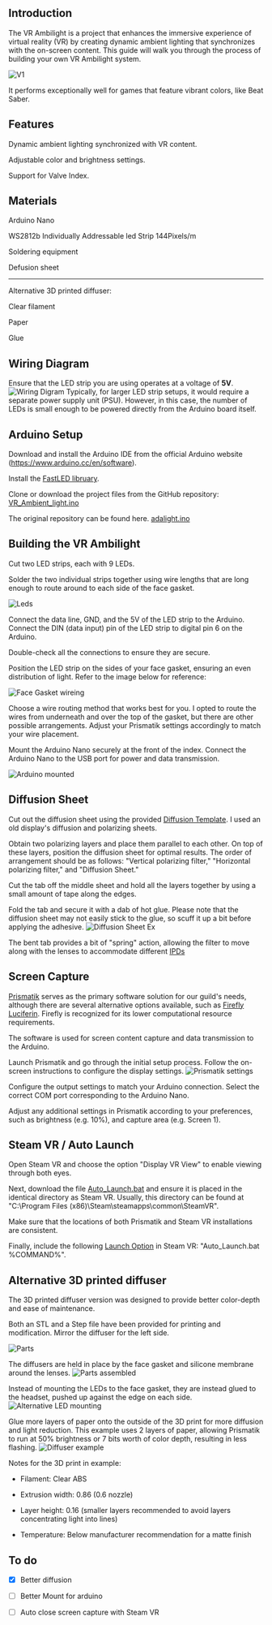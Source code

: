 ## Introduction

The VR Ambilight is a project that enhances the immersive experience of virtual reality (VR) by creating dynamic ambient lighting that synchronizes with the on-screen content. This guide will walk you through the process of building your own VR Ambilight system.

![V1](https://github.com/Statonwest/VR_Ambilight/blob/902ad8909392518a5abd3fa233c36712d24bf2b6/Photos/V1.gif)

It performs exceptionally well for games that feature vibrant colors, like Beat Saber.

## Features

Dynamic ambient lighting synchronized with VR content.

Adjustable color and brightness settings.

Support for Valve Index.


## Materials

Arduino Nano

WS2812b Individually Addressable led Strip 144Pixels/m

Soldering equipment

Defusion sheet

---
Alternative 3D printed diffuser:

Clear filament

Paper

Glue


## Wiring Diagram

Ensure that the LED strip you are using operates at a voltage of **5V**.
![Wiring Digram](https://github.com/Statonwest/VR_Ambilight/blob/e8cd4434b4d7c3b75dffecd37ce002222edb5176/Photos/Wiring%20Digram.jpg)
Typically, for larger LED strip setups, it would require a separate power supply unit (PSU). However, in this case, the number of LEDs is small enough to be powered directly from the Arduino board itself.


## Arduino Setup

Download and install the Arduino IDE from the official Arduino website (https://www.arduino.cc/en/software).

Install the [FastLED libruary](https://github.com/FastLED/FastLED/releases).

Clone or download the project files from the GitHub repository:
[VR_Ambient_light.ino](https://github.com/Statonwest/VR_Ambilight/blob/4264298c710a5be8f2513a294410e2fc3ae0b779/VR_Ambient_light.ino)

The original repository can be found here.
[adalight.ino](https://github.com/hyperion-project/hyperion.ng/blob/master/assets/firmware/arduino/adalight/adalight.ino)


## Building the VR Ambilight

Cut two LED strips, each with 9 LEDs.

Solder the two individual strips together using wire lengths that are long enough to route around to each side of the face gasket.

![Leds](https://github.com/Statonwest/VR_Ambilight/blob/e8cd4434b4d7c3b75dffecd37ce002222edb5176/Photos/LEDs.jpg)

Connect the data line, GND, and the 5V of the LED strip to the Arduino. Connect the DIN (data input) pin of the LED strip to digital pin 6 on the Arduino.

Double-check all the connections to ensure they are secure.

Position the LED strip on the sides of your face gasket, ensuring an even distribution of light. Refer to the image below for reference:

![Face Gasket wireing](https://github.com/Statonwest/VR_Ambilight/blob/4c1be2d51b12fa2441cf016311f411c63fe154cb/Photos/Face%20Gasket%20with%20LEDs.jpg)

Choose a wire routing method that works best for you. I opted to route the wires from underneath and over the top of the gasket, but there are other possible arrangements. Adjust your Prismatik settings accordingly to match your wire placement. 

Mount the Arduino Nano securely at the front of the index. Connect the Arduino Nano to the USB port for power and data transmission.

![Arduino mounted](https://github.com/Statonwest/VR_Ambilight/blob/a482895b87d1890fa9621ab019c8c148d78b8f43/Photos/Arduino%20Mounted.jpg)


## Diffusion Sheet

Cut out the diffusion sheet using the provided [Diffusion Template](https://github.com/Statonwest/VR_Ambilight/blob/3fd8a4334da56437a4c84d81b834a9e21e1f1194/Diffusion%20sheet%20template.png). I used an old display's diffusion and polarizing sheets.

Obtain two polarizing layers and place them parallel to each other. On top of these layers, position the diffusion sheet for optimal results. The order of arrangement should be as follows: "Vertical polarizing filter," "Horizontal polarizing filter," and "Diffusion Sheet."

Cut the tab off the middle sheet and hold all the layers together by using a small amount of tape along the edges.

Fold the tab and secure it with a dab of hot glue. Please note that the diffusion sheet may not easily stick to the glue, so scuff it up a bit before applying the adhesive.
![Diffusion Sheet Ex](https://github.com/Statonwest/VR_Ambilight/blob/fae2cbfcd293879b9292f5b8e32a33429b3695bb/Photos/Diffusion%20Sheet%20applied.jpg)

The bent tab provides a bit of "spring" action, allowing the filter to move along with the lenses to accommodate different [IPDs](https://en.wikipedia.org/wiki/Pupillary_distance)


## Screen Capture
[Prismatik](https://github.com/psieg/Lightpack/releases) serves as the primary software solution for our guild's needs, although there are several alternative options available, such as [Firefly Luciferin](https://github.com/sblantipodi/firefly_luciferin). Firefly is recognized for its lower computational resource requirements.

The software is used for screen content capture and data transmission to the Arduino.

Launch Prismatik and go through the initial setup process. Follow the on-screen instructions to configure the display settings.
![Prismatik settings](https://github.com/Statonwest/VR_Ambilight/blob/e728cd80f0c3ad1413558759991a7cd0a77fd714/Photos/Prismatik%20Settings.jpg)

Configure the output settings to match your Arduino connection. Select the correct COM port corresponding to the Arduino Nano.

Adjust any additional settings in Prismatik according to your preferences, such as brightness (e.g. 10%), and capture area (e.g. Screen 1).


## Steam VR / Auto Launch

Open Steam VR and choose the option "Display VR View" to enable viewing through both eyes.

Next, download the file [Auto_Launch.bat](https://github.com/Statonwest/VR_Ambilight/blob/d64d81af95ce442ccbf9eab3ec971fdd34c03d08/Auto_Launch.bat) and ensure it is placed in the identical directory as Steam VR. Usually, this directory can be found at "C:\Program Files (x86)\Steam\steamapps\common\SteamVR".

Make sure that the locations of both Prismatik and Steam VR installations are consistent.

Finally, include the following [Launch Option](https://help.steampowered.com/en/faqs/view/7d01-d2dd-d75e-2955) in Steam VR: "Auto_Launch.bat %COMMAND%".


## Alternative 3D printed diffuser

The 3D printed diffuser version was designed to provide better color-depth and ease of maintenance.

Both an STL and a Step file have been provided for printing and modification. Mirror the diffuser for the left side.

![Parts](https://github.com/Nemernemer/VR_Ambilight/blob/main/Photos/3D%20printed%20diffuser/Parts.jpg)

The diffusers are held in place by the face gasket and silicone membrane around the lenses.
![Parts assembled](https://github.com/Nemernemer/VR_Ambilight/blob/main/Photos/3D%20printed%20diffuser/Parts%20assembled.jpg)

Instead of mounting the LEDs to the face gasket, they are instead glued to the headset, pushed up against the edge on each side.
![Alternative LED mounting](https://github.com/Nemernemer/VR_Ambilight/blob/main/Photos/3D%20printed%20diffuser/LED%20mounting.jpg)

Glue more layers of paper onto the outside of the 3D print for more diffusion and light reduction. This example uses 2 layers of paper, allowing Prismatik to run at 50% brightness or 7 bits worth of color depth, resulting in less flashing.
![Diffuser example](https://github.com/Nemernemer/VR_Ambilight/blob/main/Photos/3D%20printed%20diffuser/Diffuser%20example.jpg)

Notes for the 3D print in example:

- Filament: Clear ABS

- Extrusion width: 0.86 (0.6 nozzle)

- Layer height: 0.16  (smaller layers recommended to avoid layers concentrating light into lines)

- Temperature: Below manufacturer recommendation for a matte finish



## To do

- [x] Better diffusion

- [ ] Better Mount for arduino

- [ ] Auto close screen capture with Steam VR
